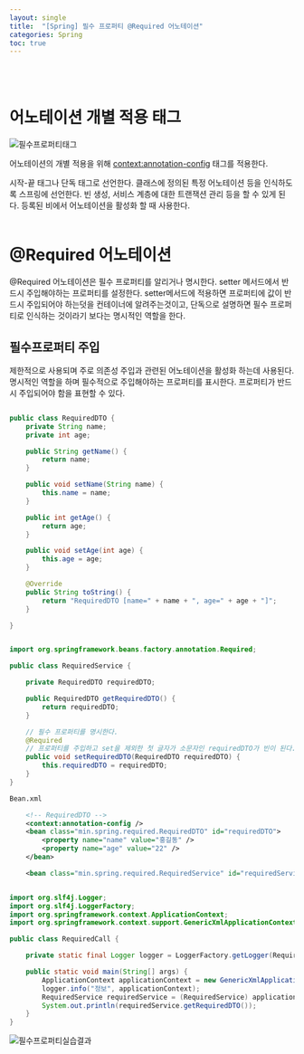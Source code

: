 ```yaml
---
layout: single
title:  "[Spring] 필수 프로퍼티 @Required 어노테이션"
categories: Spring
toc: true
---
```

<br><br>


# 어노테이션 개별 적용 태그 #

![필수프로퍼티태그](https:/images/2023-06-26-@Required.md/필수프로퍼티태그.png)
<br>

어노테이션의 개별 적용을 위해 <context:annotation-config> 태그를 적용한다.
<br>

시작-끝 태그나 단독 태그로 선언한다.
클래스에 정의된 특정 어노테이션 등을 인식하도록 스프링에 선언한다.
빈 생성, 서비스 계층에 대한 트랜잭션 관리 등을 할 수 있게 된다.
등록된 비에서 어노테이션을 활성화 할 때 사용한다.
<br><br>


# @Required 어노테이션 #

@Required 어노테이션은 필수 프로퍼티를 알리거나 명시한다.
setter 메서드에서 반드시 주입해야하는 프로퍼티를 설정한다. setter메서드에 적용하면 프로퍼티에 값이 반드시 주입되어야 하는덧을 컨테이너에 알려주는것이고, 단독으로 설명하면 필수 프로퍼티로 인식하는 것이라기 보다는 명시적인 역할을 한다.
<br>

## 필수프로퍼티 주입 ##
제한적으로 사용되며 주로 의존성 주입과 관련된 어노테이션을 활성화 하는데 사용된다.
명시적인 역할을 하며 필수적으로 주입해야하는 프로퍼티를 표시한다.
프로퍼티가 반드시 주입되어야 함을 표현할 수 있다.
<br>


```java

public class RequiredDTO {
	private String name;
	private int age;

	public String getName() {
		return name;
	}

	public void setName(String name) {
		this.name = name;
	}

	public int getAge() {
		return age;
	}

	public void setAge(int age) {
		this.age = age;
	}

	@Override
	public String toString() {
		return "RequiredDTO [name=" + name + ", age=" + age + "]";
	}

}
```

```java

import org.springframework.beans.factory.annotation.Required;

public class RequiredService {

	private RequiredDTO requiredDTO;

	public RequiredDTO getRequiredDTO() {
		return requiredDTO;
	}

	// 필수 프로퍼티를 명시한다.
	@Required
	// 프로퍼티를 주입하고 set을 제외한 첫 글자가 소문자인 requiredDTO가 빈이 된다.
	public void setRequiredDTO(RequiredDTO requiredDTO) {
		this.requiredDTO = requiredDTO;
	}
}
```

```xml
Bean.xml

	<!-- RequiredDTO -->
	<context:annotation-config />
	<bean class="min.spring.required.RequiredDTO" id="requiredDTO">
		<property name="name" value="홍길동" />
		<property name="age" value="22" />
	</bean>

	<bean class="min.spring.required.RequiredService" id="requiredService" autowire="byName"/>
```

```java

import org.slf4j.Logger;
import org.slf4j.LoggerFactory;
import org.springframework.context.ApplicationContext;
import org.springframework.context.support.GenericXmlApplicationContext;

public class RequiredCall {

	private static final Logger logger = LoggerFactory.getLogger(RequiredCall.class);

	public static void main(String[] args) {
		ApplicationContext applicationContext = new GenericXmlApplicationContext("bean/Bean.xml");
		logger.info("정보", applicationContext);
		RequiredService requiredService = (RequiredService) applicationContext.getBean("requiredService");
		System.out.println(requiredService.getRequiredDTO());
	}
}
```


![필수프로퍼티실습결과](https:/images/2023-06-26-@Required.md/필수프로퍼티실습결과.png)